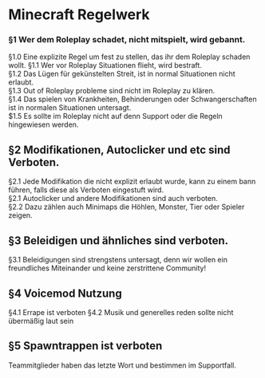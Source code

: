 # Minecraft Regelwerk

### §1 Wer dem Roleplay schadet, nicht mitspielt, wird gebannt.
§1.0 Eine explizite Regel um fest zu stellen, das ihr dem Roleplay schaden wollt.
§1.1 Wer vor Roleplay Situationen flieht, wird bestraft.</br>
§1.2 Das Lügen für gekünstelten Streit, ist in normal Situationen nicht erlaubt.</br>
§1.3 Out of Roleplay probleme sind nicht im Roleplay zu klären.</br>
§1.4 Das spielen von Krankheiten, Behinderungen oder Schwangerschaften ist in normalen Situationen untersagt.</br>
$1.5 Es sollte im Roleplay nicht auf denn Support oder die Regeln hingewiesen werden.

## §2 Modifikationen, Autoclicker und etc sind Verboten.  
§2.1 Jede Modifikation die nicht explizit erlaubt wurde, kann zu einem bann führen, falls diese als Verboten eingestuft wird.</br>
§2.1 Autoclicker und andere Modifikationen sind auch verboten.</br>
§2.2 Dazu zählen auch Minimaps die Höhlen, Monster, Tier oder Spieler zeigen.</br>

## §3 Beleidigen und ähnliches sind verboten.
§3.1 Beleidigungen sind strengstens untersagt, denn wir wollen ein freundliches Miteinander und keine zerstrittene Community!

## §4 Voicemod Nutzung
§4.1 Errape ist verboten
§4.2 Musik und generelles reden sollte nicht übermäßig laut sein

## §5 Spawntrappen ist verboten


Teammitglieder haben das letzte Wort und bestimmen im Supportfall.
